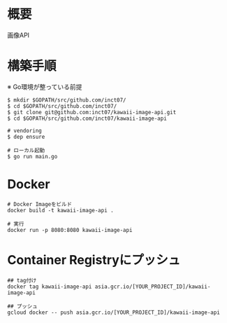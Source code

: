 # 概要
画像API

# 構築手順
※ Go環境が整っている前提
```
$ mkdir $GOPATH/src/github.com/inct07/
$ cd $GOPATH/src/github.com/inct07/
$ git clone git@github.com:inct07/kawaii-image-api.git
$ cd $GOPATH/src/github.com/inct07/kawaii-image-api

# vendoring
$ dep ensure

# ローカル起動
$ go run main.go
```

# Docker
```
# Docker Imageをビルド
docker build -t kawaii-image-api .

# 実行
docker run -p 8080:8080 kawaii-image-api
```

# Container Registryにプッシュ
```
## tag付け
docker tag kawaii-image-api asia.gcr.io/[YOUR_PROJECT_ID]/kawaii-image-api

## プッシュ
gcloud docker -- push asia.gcr.io/[YOUR_PROJECT_ID]/kawaii-image-api
```
